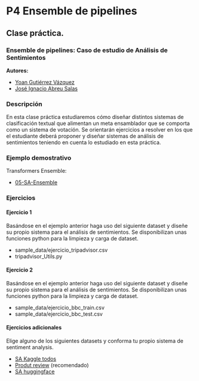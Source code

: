 
P4 Ensemble de pipelines
====================================

## **Clase práctica.**

### Ensemble de pipelines: Caso de estudio de Análisis de Sentimientos

**Autores:**

- [Yoan Gutiérrez Vázquez][yoan]
- [José Ignacio Abreu Salas][abreu]

### Descripción

En esta clase práctica estudiaremos cómo diseñar distintos sistemas de clasificación textual que alimentan un meta ensamblador que se comporta como un sistema de votación.
Se orientarán ejercicios a resolver en los que el estudiante deberá proponer y diseñar sistemas de análisis de sentimientos teniendo en cuenta lo estudiado en esta práctica.

### Ejemplo demostrativo

Transformers Ensemble:

- [05-SA-Ensemble]

### Ejercicios

#### Ejercicio 1

Basándose en el ejemplo anterior haga uso del siguiente dataset y diseñe su propio sistema para el análisis de sentimientos. Se disponibilizan unas funciones python para la limpieza y carga de dataset.

- sample_data/ejercicio_tripadvisor.csv
- tripadvisor_Utils.py

#### Ejercicio 2

Basándose en el ejemplo anterior haga uso del siguiente dataset y diseñe su propio sistema para el análisis de sentimientos. Se disponibilizan unas funciones python para la limpieza y carga de dataset.

- sample_data/ejercicio_bbc_train.csv
- sample_data/ejercicio_bbc_test.csv

#### Ejercicios adicionales

Elige alguno de los siguientes datasets y conforma tu propio sistema de sentiment analysis.

- [SA Kaggle todos][kaggle]
- [Produt review][product] (recomendado)
- [SA huggingface][huggingface]

[huggingface]: https://huggingface.co/datasets?search=sentiment
[product]: https://www.kaggle.com/arbazkhan971/product-sentiment-analysis
[kaggle]: https://www.kaggle.com/search?q=sentiment+analysis+in%3Adatasets

[05-SA-Ensemble]: https://github.com/TeachingTextMining/TextClassification/tree/main/05-SA-Ensemble


[yoan]: https://orcid.org/0000-0002-4052-7427
[abreu]: https://orcid.org/0000-0002-4637-4206